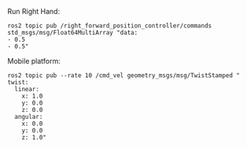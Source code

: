 Run Right Hand:
```
ros2 topic pub /right_forward_position_controller/commands std_msgs/msg/Float64MultiArray "data:
- 0.5
- 0.5"
```

Mobile platform:
```
ros2 topic pub --rate 10 /cmd_vel geometry_msgs/msg/TwistStamped "
twist:
  linear:
    x: 1.0
    y: 0.0
    z: 0.0
  angular:
    x: 0.0
    y: 0.0
    z: 1.0"
```

